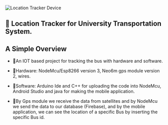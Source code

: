 ![Location Tracker Device](https://i.postimg.cc/7PBNmKJQ/Whats-App-Image-2024-04-24-at-10-25-50-PM.jpg)




## 🔰 Location Tracker for University Transportation System.

## A Simple Overview

* 💠An IOT based project for tracking the bus with hardware and software.

* 💠Hardware: NodeMcu/Esp8266 version 3, Neo6m gps module version 2, wires.

* 💠Software: Arduino Ide and C++ for uploading the code into NodeMcu, Android Studio and java for making the mobile application.

* 💠By Gps module we receive the data from satellites and by NodeMcu we send the data to our database (Firebase), and by the mobile application, we can see the location of a specific Bus by inserting the specific Bus id.

